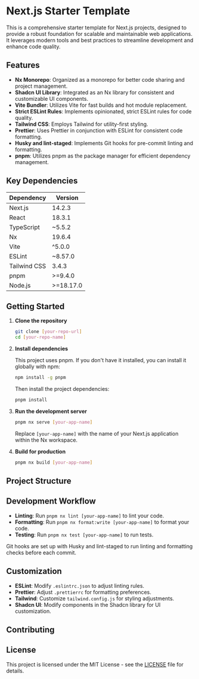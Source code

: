 # Next.js Starter Template

This is a comprehensive starter template for Next.js projects, designed to provide a robust foundation for scalable and maintainable web applications. It leverages modern tools and best practices to streamline development and enhance code quality.

## Features

- **Nx Monorepo**: Organized as a monorepo for better code sharing and project management.
- **Shadcn UI Library**: Integrated as an Nx library for consistent and customizable UI components.
- **Vite Bundler**: Utilizes Vite for fast builds and hot module replacement.
- **Strict ESLint Rules**: Implements opinionated, strict ESLint rules for code quality.
- **Tailwind CSS**: Employs Tailwind for utility-first styling.
- **Prettier**: Uses Prettier in conjunction with ESLint for consistent code formatting.
- **Husky and lint-staged**: Implements Git hooks for pre-commit linting and formatting.
- **pnpm**: Utilizes pnpm as the package manager for efficient dependency management.

## Key Dependencies

| Dependency | Version |
|------------|---------|
| Next.js    | 14.2.3  |
| React      | 18.3.1  |
| TypeScript | ~5.5.2  |
| Nx         | 19.6.4  |
| Vite       | ^5.0.0  |
| ESLint     | ~8.57.0 |
| Tailwind CSS | 3.4.3 |
| pnpm       | >=9.4.0 |
| Node.js    | >=18.17.0 |

## Getting Started

1. **Clone the repository**

   ```bash
   git clone [your-repo-url]
   cd [your-repo-name]
   ```

2. **Install dependencies**

   This project uses pnpm. If you don't have it installed, you can install it globally with npm:

   ```bash
   npm install -g pnpm
   ```

   Then install the project dependencies:

   ```bash
   pnpm install
   ```

3. **Run the development server**

   ```bash
   pnpm nx serve [your-app-name]
   ```

   Replace `[your-app-name]` with the name of your Next.js application within the Nx workspace.

4. **Build for production**

   ```bash
   pnpm nx build [your-app-name]
   ```

## Project Structure



## Development Workflow

- **Linting**: Run `pnpm nx lint [your-app-name]` to lint your code.
- **Formatting**: Run `pnpm nx format:write [your-app-name]` to format your code.
- **Testing**: Run `pnpm nx test [your-app-name]` to run tests.

Git hooks are set up with Husky and lint-staged to run linting and formatting checks before each commit.

## Customization

- **ESLint**: Modify `.eslintrc.json` to adjust linting rules.
- **Prettier**: Adjust `.prettierrc` for formatting preferences.
- **Tailwind**: Customize `tailwind.config.js` for styling adjustments.
- **Shadcn UI**: Modify components in the Shadcn library for UI customization.

## Contributing



## License

This project is licensed under the MIT License - see the [LICENSE](LICENSE) file for details.
